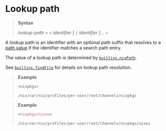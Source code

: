 # Lookup path

> **Syntax**
>
> *lookup-path* = `<` *identifier* [ `/` *identifier* ]... `>`

A lookup path is an identifier with an optional path suffix that resolves to a [path value](@docroot@/language/types.md#type-path) if the identifier matches a search path entry.

The value of a lookup path is determined by [`builtins.nixPath`](@docroot@/language/builtins.md#builtins-nixPath).

See [`builtins.findFile`](@docroot@/language/builtins.md#builtins-findFile) for details on lookup path resolution.

> **Example**
>
> ```nix
> <nixpkgs>
>```
>
>     /nix/var/nix/profiles/per-user/root/channels/nixpkgs

> **Example**
>
> ```nix
> <nixpkgs/nixos>
>```
>
>     /nix/var/nix/profiles/per-user/root/channels/nixpkgs/nixos

